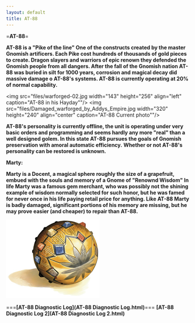 ```yaml
---
layout: default
title: AT-88
---
```


=**AT-88**= 


**AT-88 is a "Pike of the line" One of the constructs created by the master Gnomish artificers. Each Pike cost hundreds of thousands of gold pieces to create. Dragon slayers and warriors of epic renown they defended the Gnomish people from all dangers. After the fall of the Gnomish nation AT-88 was buried in silt for 1000 years, corrosion and magical decay did massive damage o AT-88's systems. AT-88 is currently operating at 20% of normal capability.**


<img src="files/warforged-02.jpg width="143" height="256" align="left" caption="AT-88 in his Hayday""/>
<img src="files/Damaged_warforged_by_Addys_Empire.jpg width="320" height="240" align="center" caption="AT-88 Current photo""/>

**AT-88's personality is currently offline, the unit is operating under very basic orders and programming and seems hardly any more "real" than a well designed golem. In this state AT-88 pursues the goals of Gnomish preservation with amoral automatic efficiency.**
**Whether or not AT-88's personality can be restored is unknown.**


**Marty:**

**Marty is a Docent, a magical sphere roughly the size of a grapefruit, embued with the souls and memory of a Gnome of "Renownd Wisdom" In life Marty was a famous gem merchant, who was possibly not the shining example of wisdom normally selected for such honor, but he was famed for never once in his life paying retail price for anything. Like AT-88 Marty is badly damaged, significant portions of his memory are missing, but he may prove easier (and cheaper) to repair than AT-88.**

<img src="files/MARTY.jpg"/>

===**[AT-88 Diagnostic Log](AT-88 Diagnostic Log.html)**=== 
**[AT-88 Diagnostic Log 2](AT-88 Diagnostic Log 2.html)**
